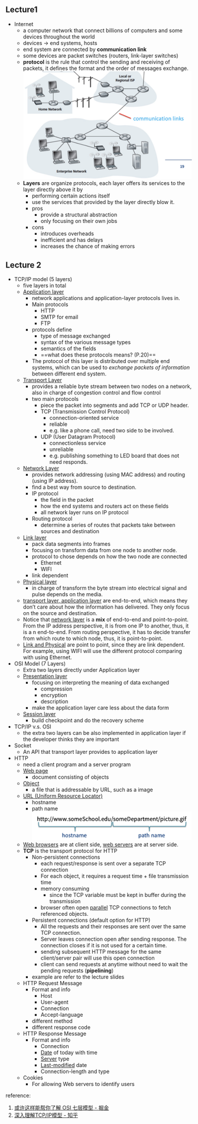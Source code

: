 ## Lecture1
- Internet
  - a computer network that connect billions of computers and some devices throughout the world
  - devices -> end systems, hosts
  - end system are connected  by  **communication link** 
  - some devices are packet switches (routers, link-layer switches)
  - **protocol** is the rule that control the sending and receiving of packets, it defines the format and the order of messages exchange.
    ![3184B04C-094C-40F5-A128-BF07032A223A](assets/3184B04C-094C-40F5-A128-BF07032A223A.png)
  - **Layers** are organize protocols, each layer offers its services to the layer directly above it by
    - performing certain actions itself
    - use the services that provided by the layer directly blow it.
    - pros
      - provide a structural abstraction
      - only focusing on their own jobs
    - cons
      - introduces overheads
      - inefficient and has delays
      - increases the chance of making errors
## Lecture 2
- TCP/IP model (5 layers)
  - five layers in total
  - <u>Application layer</u>
    - network applications and application-layer protocols lives in.
    - Main protocols
      - HTTP
      - SMTP for email
      - FTP
    - protocols define
      - type of message exchanged
      - syntax of the various message types
      - semantics of the fields
      - ==what does these protocols means? (P.20)==
    - The protocol of this layer is distributed over multiple end systems, which can be used to *exchange packets of information* between different end system.
  - <u>Transport Layer</u>
    - provides a reliable byte stream between two nodes on a network, also in charge of congestion control and flow control
    - two main protocols
      - piece the packet into segments and add TCP or UDP header.
      - TCP (Transmission Control Protocol)
        - connection-oriented service
        - reliable
        - e.g. like a phone call, need two side to be involved.
      - UDP (User Datagram Protocol)
        - connectionless service
        - unreliable
        - e.g. publishing something to LED board that does not need responds.
  - <u>Network Layer</u>
    - provides network addressing (using MAC address) and routing (using IP address).
    - find a best way from source to destination.
    - IP protocol
      - the field in the packet
      - how the end systems and routers act on these fields
      - all network layer runs on IP protocol
    - Routing protocol
      - determine a series of routes that packets take between sources and destination
  - <u>Link layer</u>
    - pack data segments into frames
    - focusing on transform data from one node to another node.
    - protocol to chose depends on how the two node are connected
      - Ethernet
      - WIFI
    - link dependent
  - <u>Physical layer</u>
    - in charge of transform the byte stream into electrical signal and pulse depends on the media.  
  - <u>transport layer, application layer</u> are end-to-end, which means they don’t care about how the information has delivered. They only focus on the source and destination.
  - Notice that <u>network layer</u> is a **mix** of end-to-end and point-to-point. From the IP address perspective, it is from one IP to another, thus, it is a n end-to-end. From routing perspective, it has to decide transfer from which route to which node, thus, it is point-to-point.
  - <u>Link and Physical</u> are point to point, since they are link dependent. For example, using WIFI will use the different protocol comparing with using Ethernet.
- OSI Model (7 Layers)
  - Extra two layers directly under Application layer
  - <u>Presentation layer</u>
    - focusing on interpreting the meaning of data exchanged
      - compression
      - encryption
      - description
    - make the application layer care less about the data form
  - <u>Session layer</u>
    - build checkpoint and do the recovery scheme
- TCP/IP v.s. OSI
  - the extra two layers can be also implemented in application layer if the developer thinks they are important
- Socket
  - An API that transport layer provides to application layer
- HTTP
  - need a client program and a server program
  - <u>Web page</u>
    - document consisting of objects
  - <u>Object</u>
    - a file that is addressable by URL, such as a image
  - <u>URL (Uniform Resource Locator)</u>
    - hostname
    - path name
      ![1B68B60C-3562-4478-9441-9953CD198C65](assets/1B68B60C-3562-4478-9441-9953CD198C65.png)
  - <u>Web browsers</u> are at client side, <u>web servers</u> are at server side.
  - **TCP** is the transport protocol for HTTP
    - Non-persistent connections
      - each request/response is sent over a separate TCP connection
      - For each object, it requires a request time + file transmission time
      - memory consuming
        -  since the TCP variable must be kept in buffer during the transmission
      - browser often open <u>parallel</u> TCP connections to fetch referenced objects.
    - Persistent connections (default option for HTTP)
      - All the requests and their responses are sent over the same TCP connection.
      - Server leaves connection open after sending response. The connection closes if it is not used for a certain time.
      - sending subsequent HTTP message for the same client/server pair will use this open connection
      - client can send requests at anytime without need to wait the pending requests (**pipelining**)
    - example are refer to the lecture slides
  - HTTP Request Message
    - Format and info
      - Host
      - User-agent
      - Connection
      - Accept-language
    - different method
    - different response code
  - HTTP Response Message
    - Format and info
      - Connection
      - <u>Date</u> of today with time
      - <u>Server</u> type
      - <u>Last-modified</u> date
      - Connection-length and type
  - Cookies
    - For allowing Web servers to identify users


reference:
1. [或许这样能帮你了解 OSI 七层模型 - 掘金](https://juejin.im/post/59eb06b1f265da430f313c7f)
2. [深入理解TCP/IP模型 - 知乎](https://zhuanlan.zhihu.com/p/33797520?utm_source=wechat_session&utm_medium=social&utm_oi=552206198036799488)